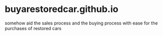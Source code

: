 # buyarestoredcar.github.io
somehow aid the sales process and the buying process with ease for the purchases of restored cars

